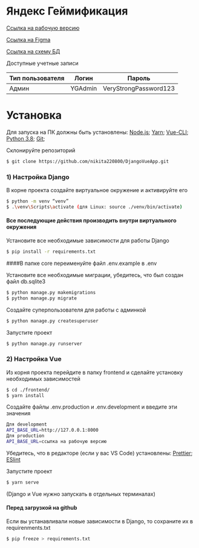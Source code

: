 # Яндекс Геймификация

[Ссылка на рабочую версию](http://yandex-gamification.std-884.ist.mospolytech.ru)

[Ссылка на Figma](https://www.figma.com/file/sM5uZE2Cl2Kc94G7qO5XtE/Ya.Game?node-id=1%3A15)

[Ссылка на схему БД](https://drive.google.com/file/d/12doNF7ebLjCgTaV6Uq4hnegJmZVonzlp/view?usp=sharing)

Доступные учетные записи

| Тип пользователя | Логин   | Пароль                |
| ---------------- | ------- | --------------------- |
| Админ            | YGAdmin | VeryStrongPassword123 |

# Установка

Для запуска на ПК должны быть установлены:
[Node.js](https://nodejs.org/);
[Yarn](https://yarnpkg.com/);
[Vue-CLI](https://cli.vuejs.org/guide/installation.html);
[Python 3.8](https://www.python.org/downloads/);
[Git](https://git-scm.com/);

Склонируйте репозиторий
```sh
$ git clone https://github.com/nikita220800/DjangoVueApp.git
```

### 1) Настройка Django

В корне проекта создайте виртуальное окружение и активируйте его

```sh
$ python -m venv “venv”
$ .\venv\Scripts\activate (для Linux: source ./venv/bin/activate)
```

#### Все последующие действия производить внутри виртуального окружения

Установите все необходимые зависимости для работы Django

```sh
$ pip install -r requirements.txt
```

####В папке core переименуйте файл .env.example в .env

 
 Установите все необходимые миграции, убедитесь, что был создан файл db.sqlite3

```sh
$ python manage.py makemigrations
$ python manage.py migrate
```

Создайте суперпользователя для работы с админкой

```sh
$ python manage.py createsuperuser
```

Запустите проект

```sh
$ python manage.py runserver
```

### 2) Настройка Vue

Из корня проекта перейдите в папку frontend и сделайте установку необходимых зависимостей

```sh
$ cd ./frontend/
$ yarn install
```

Создайте файлы .env.production и .env.development и введите эти значения

```sh
Для development
API_BASE_URL=http://127.0.0.1:8000
Для production
API_BASE_URL=ссылка на рабочую версию
```

Убедитесь, что в редакторе (если у вас VS Code) установлены:
[Prettier](https://marketplace.visualstudio.com/items?itemName=esbenp.prettier-vscode);
[ESlint](https://marketplace.visualstudio.com/items?itemName=dbaeumer.vscode-eslint)

Запустите проект

```sh
$ yarn serve
```

(Django и Vue нужно запускать в отдельных терминалах)

#### Перед загрузкой на github

Если вы устанавливали новые зависимости в Django, то сохраните их в requirenments.txt

```sh
$ pip freeze > requirements.txt
```

